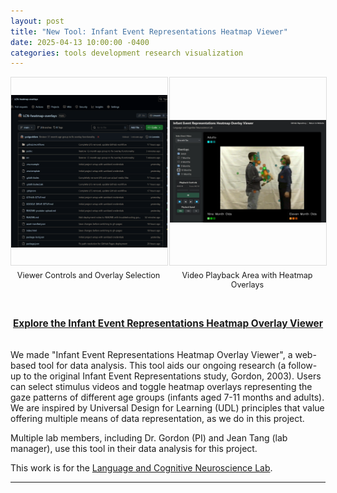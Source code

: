 ```yaml
---
layout: post
title: "New Tool: Infant Event Representations Heatmap Viewer"
date: 2025-04-13 10:00:00 -0400
categories: tools development research visualization
---
```


<div style="display: flex; justify-content: space-between; margin-bottom: 2rem; flex-wrap: wrap;">
  <div style="width: 48%; min-width: 250px; text-align: center;">
    <img src="/media/2025-04-13 overlays Screenshot 2025-04-13 194556.png" alt="Heatmap Overlay Viewer Interface Left Panel" style="width: 100%; height: 300px; object-fit: contain; border: 1px solid #ddd;">
    <p style="text-align: center; font-size: 0.9em; margin-top: 5px;">Viewer Controls and Overlay Selection</p>
  </div>
  <div style="width: 48%; min-width: 250px; text-align: center;">
    <img src="/media/2025-04-13 overlays Screenshot 2025-04-13 194425.png" alt="Heatmap Overlay Viewer Interface Video Area" style="width: 100%; height: 300px; object-fit: contain; border: 1px solid #ddd;">
    <p style="text-align: center; font-size: 0.9em; margin-top: 5px;">Video Playback Area with Heatmap Overlays</p>
  </div>
</div>

<p style="text-align: center; margin: 2rem 0;">
  <a href="https://yurigushiken.github.io/LCN-heatmap-overlays/" target="_blank" style="font-size: 1.1em; font-weight: bold;">Explore the Infant Event Representations Heatmap Overlay Viewer</a>
</p>

We made "Infant Event Representations Heatmap Overlay Viewer", a web-based tool for data analysis. This tool aids our ongoing research (a follow-up to the original Infant Event Representations study, Gordon, 2003). Users can select stimulus videos and toggle heatmap overlays representing the gaze patterns of different age groups (infants aged 7-11 months and adults). We are inspired by Universal Design for Learning (UDL) principles that value offering multiple means of data representation, as we do in this project.

Multiple lab members, including Dr. Gordon (PI) and Jean Tang (lab manager), use this tool in their data analysis for this project.

This work is for the [Language and Cognitive Neuroscience Lab](https://www.tc.columbia.edu/lcl/).

---